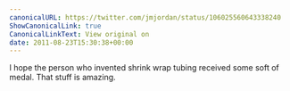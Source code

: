 ```yaml
---
canonicalURL: https://twitter.com/jmjordan/status/106025560643338240
ShowCanonicalLink: true
CanonicalLinkText: View original on
date: 2011-08-23T15:30:38+00:00
---
```

I hope the person who invented shrink wrap tubing received some soft of medal. That stuff is amazing.